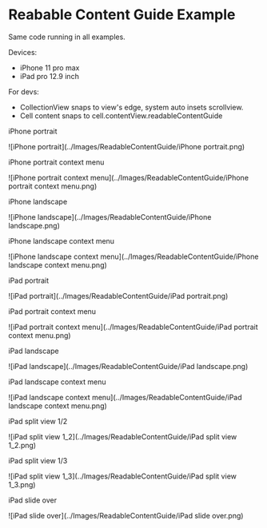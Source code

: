 # Reabable Content Guide Example

Same code running in all examples.

Devices:

- iPhone 11 pro max
- iPad pro 12.9 inch

For devs:

- CollectionView snaps to view's edge, system auto insets scrollview.
- Cell content snaps to cell.contentView.readableContentGuide

iPhone portrait

![iPhone portrait](../Images/ReadableContentGuide/iPhone portrait.png)

iPhone portrait context menu

![iPhone portrait context menu](../Images/ReadableContentGuide/iPhone portrait context menu.png)

iPhone landscape

![iPhone landscape](../Images/ReadableContentGuide/iPhone landscape.png)

iPhone landscape context menu

![iPhone landscape context menu](../Images/ReadableContentGuide/iPhone landscape context menu.png)


iPad portrait

![iPad portrait](../Images/ReadableContentGuide/iPad portrait.png)

iPad portrait context menu

![iPad portrait context menu](../Images/ReadableContentGuide/iPad portrait context menu.png)

iPad landscape

![iPad landscape](../Images/ReadableContentGuide/iPad landscape.png)

iPad landscape context menu

![iPad landscape context menu](../Images/ReadableContentGuide/iPad landscape context menu.png)

iPad split view 1/2

![iPad split view 1_2](../Images/ReadableContentGuide/iPad split view 1_2.png)

iPad split view 1/3

![iPad split view 1_3](../Images/ReadableContentGuide/iPad split view 1_3.png)

iPad slide over

![iPad slide over](../Images/ReadableContentGuide/iPad slide over.png)
